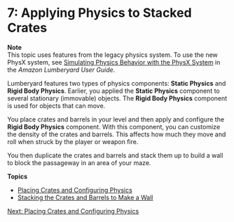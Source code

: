# 7: Applying Physics to Stacked Crates<a name="physics"></a>

**Note**  
This topic uses features from the legacy physics system\. To use the new PhysX system, see [Simulating Physics Behavior with the PhysX System](https://docs.aws.amazon.com/lumberyard/latest/userguide/physx-intro.html) in the *Amazon Lumberyard User Guide*\.

 Lumberyard features two types of physics components: **Static Physics** and **Rigid Body Physics**\. Earlier, you applied the **Static Physics** component to several stationary \(immovable\) objects\. The **Rigid Body Physics** component is used for objects that can move\. 

You place crates and barrels in your level and then apply and configure the **Rigid Body Physics** component\. With this component, you can customize the density of the crates and barrels\. This affects how much they move and roll when struck by the player or weapon fire\.

You then duplicate the crates and barrels and stack them up to build a wall to block the passageway in an area of your maze\. 

**Topics**
+ [Placing Crates and Configuring Physics](physics-placecrates.md)
+ [Stacking the Crates and Barrels to Make a Wall](physics-organize.md)

[Next: Placing Crates and Configuring Physics](physics-placecrates.md)